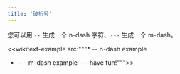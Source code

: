 ```yaml
---
title: '破折号'
---
```


您可以用 `--` 生成一个 n-dash 字符、`---` 生成一个 m-dash。

<<wikitext-example src:"""* -- n-dash example 
* --- m-dash example --- have fun!""">>